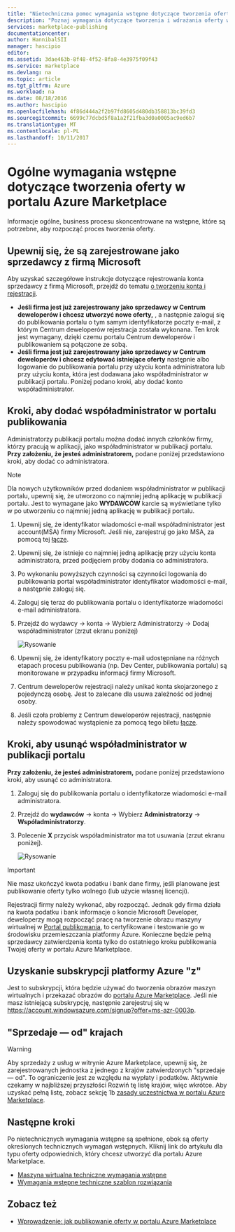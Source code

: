 ```yaml
---
title: "Nietechniczna pomoc wymagania wstępne dotyczące tworzenia oferty w portalu Azure Marketplace | Dokumentacja firmy Microsoft"
description: "Poznaj wymagania dotyczące tworzenia i wdrażania oferty w portalu Azure Marketplace innym osobom do zakupu."
services: marketplace-publishing
documentationcenter: 
author: HannibalSII
manager: hascipio
editor: 
ms.assetid: 3dae463b-8f48-4f52-8fa8-4e3975f09f43
ms.service: marketplace
ms.devlang: na
ms.topic: article
ms.tgt_pltfrm: Azure
ms.workload: na
ms.date: 08/18/2016
ms.author: hascipio
ms.openlocfilehash: 4f86d444a2f2b97fd8605d480db358813bc39fd3
ms.sourcegitcommit: 6699c77dcbd5f8a1a2f21fba3d0a0005ac9ed6b7
ms.translationtype: MT
ms.contentlocale: pl-PL
ms.lasthandoff: 10/11/2017
---
```

# <a name="general-prerequisites-for-creating-an-offer-for-the-azure-marketplace"></a>Ogólne wymagania wstępne dotyczące tworzenia oferty w portalu Azure Marketplace
Informacje ogólne, business procesu skoncentrowane na wstępne, które są potrzebne, aby rozpocząć proces tworzenia oferty.

## <a name="ensure-that-you-are-registered-as-a-seller-with-microsoft"></a>Upewnij się, że są zarejestrowane jako sprzedawcy z firmą Microsoft
Aby uzyskać szczegółowe instrukcje dotyczące rejestrowania konta sprzedawcy z firmą Microsoft, przejdź do tematu [o tworzeniu konta i rejestracji](marketplace-publishing-accounts-creation-registration.md).

* **Jeśli firma jest już zarejestrowany jako sprzedawcy w Centrum deweloperów i chcesz utworzyć nowe oferty,** , a następnie zaloguj się do publikowania portalu o tym samym identyfikatorze poczty e-mail, z którym Centrum deweloperów rejestracja została wykonana. Ten krok jest wymagany, dzięki czemu portalu Centrum deweloperów i publikowaniem są połączone ze sobą.
* **Jeśli firma jest już zarejestrowany jako sprzedawcy w Centrum deweloperów i chcesz edytować istniejące oferty** następnie albo logowanie do publikowania portalu przy użyciu konta administratora lub przy użyciu konta, która jest dodawana jako współadministrator w publikacji portalu. Poniżej podano kroki, aby dodać konto współadministrator.

## <a name="steps-to-add-a-co-admin-in-the-publishing-portal"></a>Kroki, aby dodać współadministrator w portalu publikowania
Administratorzy publikacji portalu można dodać innych członków firmy, którzy pracują w aplikacji, jako współadministrator w publikacji portalu. **Przy założeniu, że jesteś administratorem,** podane poniżej przedstawiono kroki, aby dodać co administratora.

> [!NOTE]
> Dla nowych użytkowników przed dodaniem współadministrator w publikacji portalu, upewnij się, że utworzono co najmniej jedną aplikację w publikacji portalu. Jest to wymagane jako **WYDAWCÓW** karcie są wyświetlane tylko w po utworzeniu co najmniej jedną aplikację w publikacji portalu.
> 
> 

1. Upewnij się, że identyfikator wiadomości e-mail współadministrator jest account(MSA) firmy Microsoft. Jeśli nie, zarejestruj go jako MSA, za pomocą tej [łącze](https://signup.live.com/signup?uaid=0089f09ccae94043a0f07c2aaf928831&lic=1).
2. Upewnij się, że istnieje co najmniej jedną aplikację przy użyciu konta administratora, przed podjęciem próby dodania co administratora.
3. Po wykonaniu powyższych czynności są czynności logowania do publikowania portal współadministrator identyfikator wiadomości e-mail, a następnie zaloguj się.
4. Zaloguj się teraz do publikowania portalu o identyfikatorze wiadomości e-mail administratora.
5. Przejdź do wydawcy -> konta -> Wybierz Administratorzy -> Dodaj współadministrator (zrzut ekranu poniżej)
   
    ![Rysowanie](media/marketplace-publishing-pre-requisites/imgAddAdmin_05.png)
6. Upewnij się, że identyfikatory poczty e-mail udostępniane na różnych etapach procesu publikowania (np. Dev Center, publikowania portalu) są monitorowane w przypadku informacji firmy Microsoft.
7. Centrum deweloperów rejestracji należy unikać konta skojarzonego z pojedynczą osobę. Jest to zalecane dla usuwa zależność od jednej osoby.
8. Jeśli czoła problemy z Centrum deweloperów rejestracji, następnie należy spowodować wystąpienie za pomocą tego biletu [łącze](https://developer.microsoft.com/en-us/windows/support).

## <a name="steps-to-delete-a-co-admin-in-the-publishing-portal"></a>Kroki, aby usunąć współadministrator w publikacji portalu
**Przy założeniu, że jesteś administratorem,** podane poniżej przedstawiono kroki, aby usunąć co administratora.

1. Zaloguj się do publikowania portalu o identyfikatorze wiadomości e-mail administratora.
2. Przejdź do **wydawców** -> konta -> Wybierz **Administratorzy** -> **Współadministratorzy**.
3. Polecenie **X** przycisk współadministrator ma tot usuwania (zrzut ekranu poniżej).
   
    ![Rysowanie](media/marketplace-publishing-pre-requisites/imgDeleteAdmin_03.png)

> [!IMPORTANT]
> Nie masz ukończyć kwota podatku i bank dane firmy, jeśli planowane jest publikowanie oferty tylko wolnego (lub użycie własnej licencji).
> 
> Rejestracji firmy należy wykonać, aby rozpocząć. Jednak gdy firma działa na kwota podatku i bank informacje o koncie Microsoft Developer, deweloperzy mogą rozpocząć pracę na tworzenie obrazu maszyny wirtualnej w [Portal publikowania](https://publish.windowsazure.com), to certyfikowane i testowanie go w środowisku przemieszczania platformy Azure. Konieczne będzie pełną sprzedawcy zatwierdzenia konta tylko do ostatniego kroku publikowania Twojej oferty w portalu Azure Marketplace.
> 
> 

## <a name="acquire-an-azure-pay-as-you-go-subscription"></a>Uzyskanie subskrypcji platformy Azure "z"
Jest to subskrypcji, która będzie używać do tworzenia obrazów maszyn wirtualnych i przekazać obrazów do [portalu Azure Marketplace](https://azure.microsoft.com/marketplace/). Jeśli nie masz istniejącą subskrypcję, następnie zarejestruj się w https://account.windowsazure.com/signup?offer=ms-azr-0003p.

## <a name="sell-from-countries"></a>"Sprzedaje — od" krajach
> [!WARNING]
> Aby sprzedaży z usług w witrynie Azure Marketplace, upewnij się, że zarejestrowanych jednostka z jednego z krajów zatwierdzonych "sprzedaje — od". To ograniczenie jest ze względu na wypłaty i podatków. Aktywnie czekamy w najbliższej przyszłości Rozwiń tę listę krajów, więc wkrótce. Aby uzyskać pełną listę, zobacz sekcję 1b [zasady uczestnictwa w portalu Azure Marketplace](http://go.microsoft.com/fwlink/?LinkID=526833).
> 
> 

## <a name="next-steps"></a>Następne kroki
Po nietechnicznych wymagania wstępne są spełnione, obok są oferty określonych technicznych wymagań wstępnych. Kliknij link do artykułu dla typu oferty odpowiednich, który chcesz utworzyć dla portalu Azure Marketplace.

* [Maszyna wirtualna techniczne wymagania wstępne](marketplace-publishing-vm-image-creation-prerequisites.md)
* [Wymagania wstępne techniczne szablon rozwiązania](marketplace-publishing-solution-template-creation-prerequisites.md)

## <a name="see-also"></a>Zobacz też
* [Wprowadzenie: jak publikowanie oferty w portalu Azure Marketplace](marketplace-publishing-getting-started.md)

